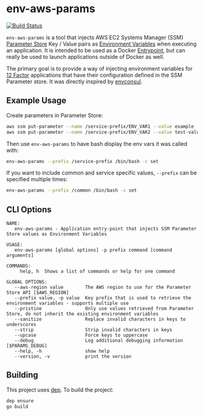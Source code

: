 # env-aws-params

[![Build Status](https://travis-ci.org/gmr/env-aws-params.svg?branch=master)](https://travis-ci.org/gmr/env-aws-params)

``env-aws-params`` is a tool that injects AWS EC2 Systems Manager (SSM)
[Parameter Store](https://docs.aws.amazon.com/systems-manager/latest/userguide/systems-manager-paramstore.html)
Key / Value pairs as [Environment Variables](https://en.wikipedia.org/wiki/Environment_variable)
when executing an application. It is intended to be used as a Docker
[Entrypoint](https://docs.docker.com/engine/reference/builder/#entrypoint),
but can really be used to launch applications outside of Docker as well.

The primary goal is to provide a way of injecting environment variables for
[12 Factor](https://12factor.net) applications that have their configuration defined
in the SSM Parameter store. It was directly inspired by
[envconsul](https://github.com/hashicorp/envconsul).

## Example Usage
Create parameters in Parameter Store:
```bash
aws ssm put-parameter --name /service-prefix/ENV_VAR1 --value example
aws ssm put-parameter --name /service-prefix/ENV_VAR2 --value test-value
```

Then use ``env-aws-params`` to have bash display the env vars it was called with:
```bash
env-aws-params --prefix /service-prefix /bin/bash -c set
```

If you want to include common and service specific values, ``--prefix`` can be specified
multiple times:
```bash
env-aws-params --prefix /common /bin/bash -c set
```

## CLI Options

```
NAME:
   env-aws-params - Application entry-point that injects SSM Parameter Store values as Environment Variables

USAGE:
   env-aws-params [global options] -p prefix command [command arguments]

COMMANDS:
     help, h  Shows a list of commands or help for one command

GLOBAL OPTIONS:
   --aws-region value        The AWS region to use for the Parameter Store API [$AWS_REGION]
   --prefix value, -p value  Key prefix that is used to retrieve the environment variables - supports multiple use
   --pristine                Only use values retrieved from Parameter Store, do not inherit the existing environment variables
   --sanitize                Replace invalid characters in keys to underscores
   --strip                   Strip invalid characters in keys
   --upcase                  Force keys to uppercase
   --debug                   Log additional debugging information [$PARAMS_DEBUG]
   --help, -h                show help
   --version, -v             print the version
```

## Building
This project uses [dep](http://github.com/golang/dep). To build the project:

```bash
dep ensure
go build
```